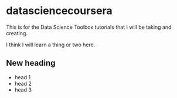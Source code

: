 datasciencecoursera
===================

This is for the Data Science Toolbox tutorials that I will be taking and creating.

I think I will learn a thing or two here.

## New heading
* head 1
* head 2
* head 3
